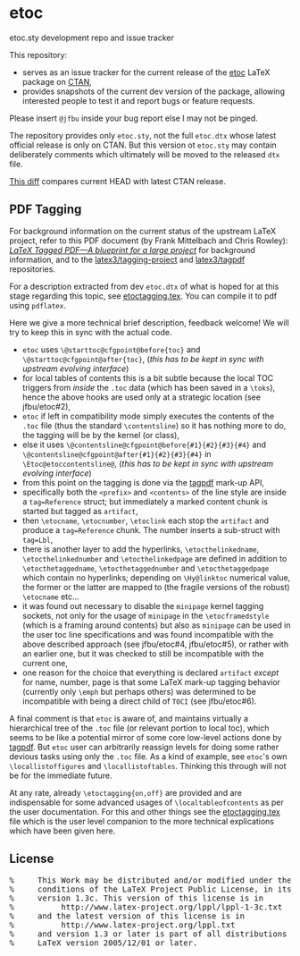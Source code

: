 # etoc

etoc.sty development repo and issue tracker

This repository:
- serves as an issue tracker for the current release of the [etoc](https://ctan.org/pkg/etoc) LaTeX package on [CTAN](https://ctan.org),
- provides snapshots of the current dev version of the package, allowing interested people to test it and report bugs or feature requests.

Please insert `@jfbu` inside your bug report else I may not be pinged.

The repository provides only `etoc.sty`, not the full `etoc.dtx` whose latest official release is only on CTAN.  But this version ot `etoc.sty` may contain deliberately comments which ultimately will be moved to the released `dtx` file.

[This diff](https://github.com/jfbu/etoc/compare/1.2d-2023-10-29...HEAD) compares current HEAD with latest CTAN release.

## PDF Tagging

For background information on the current status of the upstream LaTeX project, refer to this PDF document (by Frank Mittelbach and Chris Rowley): [*LaTeX Tagged PDF—A blueprint for a large project*](https://www.latex-project.org/publications/2020-FMi-TUB-tb129mitt-tagpdf.pdf) for background information, and to the [latex3/tagging-project](https://github.com/latex3/tagging-project) and [latex3/tagpdf](https://github.com/latex3/tagpdf) repositories.

For a description extracted from dev `etoc.dtx` of what is hoped for at this stage regarding this topic, see [etoctagging.tex](/etoctagging.tex).  You can compile it to pdf using `pdflatex`.

Here we give a more technical brief description, feedback welcome! We will try to keep this in sync with the actual code.

- `etoc` uses `\@starttoc@cfgpoint@before{toc}` and `\@starttoc@cfgpoint@after{toc}`, (*this has to be kept in sync with upstream evolving interface*)
- for local tables of contents this is a bit subtle because the local TOC triggers from *inside* the `.toc` data (which has been saved in a `\toks`), hence the above hooks are used only at a strategic location (see jfbu/etoc#2),
- `etoc` if left in compatibility mode simply executes the contents of the `.toc` file (thus the standard `\contentsline`) so it has nothing more to do, the tagging will be by the kernel (or class),
- else it uses `\@contentsline@cfgpoint@before{#1}{#2}{#3}{#4}` and `\@contentsline@cfgpoint@after{#1}{#2}{#3}{#4}` in `\Etoc@etoccontentsline@`, (*this has to be kept in sync with upstream evolving interface*)
- from this point on the tagging is done via the [tagpdf](https://github.com/latex3/tagpdf) mark-up API,
- specifically both the `<prefix>` and `<contents>` of the line style are inside a `tag=Reference` struct; but immediately a marked content chunk is started but tagged as `artifact`,
- then `\etocname`, `\etocnumber`, `\etoclink` each stop the `artifact` and produce a `tag=Reference` chunk.  The number inserts a sub-struct with `tag=Lbl`,
- there is another layer to add the hyperlinks, `\etocthelinkedname`, `\etocthelinkednumber` and `\etocthelinkedpage` are defined in addition to `\etocthetaggedname`, `\etocthetaggednumber` and `\etocthetaggedpage` which contain no hyperlinks; depending on `\Hy@linktoc` numerical value, the former or the latter are mapped to (the fragile versions of the robust) `\etocname` etc...
- it was found out necessary to disable the `minipage` kernel tagging sockets, not only for the usage of `minipage` in the `\etocframedstyle` (which is a framing around contents) but also as `minipage` can be used in the user toc line specifications and was found incompatible with the above described approach (see jfbu/etoc#4, jfbu/etoc#5), or rather with an earlier one, but it was checked to still be incompatible with the current one,
- one reason for the choice that everything is declared `artifact` *except* for name, number, page is that some LaTeX mark-up tagging behavior (currently only `\emph` but perhaps others) was determined to be incompatible with being a direct child of `TOCI` (see jfbu/etoc#6).

A final comment is that `etoc` is aware of, and maintains virtually a hierarchical tree of the `.toc` file (or relevant portion to local toc), which seems to be like a potential mirror of  some core low-level actions done by [tagpdf](https://github.com/latex3/tagpdf).  But `etoc` user can arbitrarily reassign levels for doing some rather devious tasks using only the `.toc` file.  As a kind of example, see `etoc`'s own `\locallistoffigures` and `\locallistoftables`.  Thinking this through will not be for the immediate future.

At any rate, already `\etoctagging{on,off}` are provided and are indispensable for some advanced usages of `\localtableofcontents` as per the user documentation.  For this and other things see the [etoctagging.tex](/etoctagging.tex) file which is the user level companion to the more technical explications which have been given here.

## License

<pre>
%     This Work may be distributed and/or modified under the
%     conditions of the LaTeX Project Public License, in its
%     version 1.3c. This version of this license is in
%          http://www.latex-project.org/lppl/lppl-1-3c.txt
%     and the latest version of this license is in
%          http://www.latex-project.org/lppl.txt
%     and version 1.3 or later is part of all distributions of
%     LaTeX version 2005/12/01 or later.
</pre>
